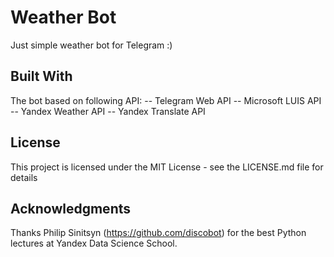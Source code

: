 # Weather Bot

Just simple weather bot for Telegram :)

## Built With

The bot based on following API:
-- Telegram Web API
-- Microsoft LUIS API
-- Yandex Weather API
-- Yandex Translate API

##

## License

This project is licensed under the MIT License - see the LICENSE.md file for details

## Acknowledgments

Thanks Philip Sinitsyn (https://github.com/discobot) for the best Python lectures at Yandex Data Science School.

